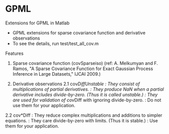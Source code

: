 GPML
====

Extensions for GPML in Matlab
- GPML extensions for sparse covariance function and derivative observations
- To see the details, run test/test_all_cov.m

Features
1. Sparse covariance function (covSparseiso)
  (ref: A. Melkumyan and F. Ramos, "A Sparse Covariance Function for Exact Gaussian Process Inference in Large Datasets," IJCAI 2009.)

2. Derivative observations
2.1 cov*DiffUnstable
: They consist of multiplications of partial derivatives.
: They produce NaN when a partial derivative includes divide-by-zero. (Thus it is called unstable.)
: They are used for validation of cov*Diff with ignoring divide-by-zero.
: Do not use them for your application.

2.2 cov*Diff
: They reduce complex multiplications and additions to simpler equations.
: They care divide-by-zero with limits. (Thus it is stable.)
: Use them for your application.
  

